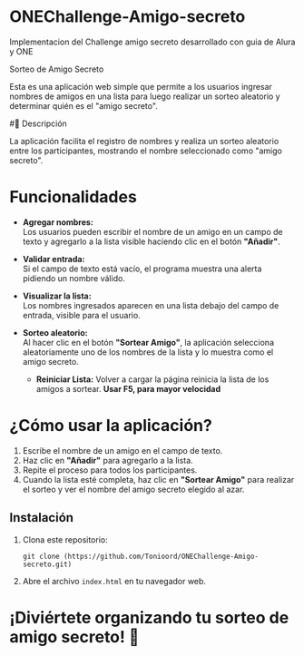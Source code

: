 # ONEChallenge-Amigo-secreto
Implementacion del Challenge amigo secreto desarrollado con guia de Alura y ONE

Sorteo de Amigo Secreto 

Esta es una aplicación web simple que permite a los usuarios ingresar nombres de amigos en una lista para luego realizar un sorteo aleatorio y determinar quién es el "amigo secreto".

#📝 Descripción

La aplicación facilita el registro de nombres y realiza un sorteo aleatorio entre los participantes, mostrando el nombre seleccionado como "amigo secreto".

# Funcionalidades

- **Agregar nombres:**  
  Los usuarios pueden escribir el nombre de un amigo en un campo de texto y agregarlo a la lista visible haciendo clic en el botón **"Añadir"**.

- **Validar entrada:**  
  Si el campo de texto está vacío, el programa muestra una alerta pidiendo un nombre válido.

- **Visualizar la lista:**  
  Los nombres ingresados aparecen en una lista debajo del campo de entrada, visible para el usuario.

- **Sorteo aleatorio:**  
  Al hacer clic en el botón **"Sortear Amigo"**, la aplicación selecciona aleatoriamente uno de los nombres de la lista y lo muestra como el amigo secreto.

  - **Reiniciar Lista:**
  Volver a cargar la página reinicia la lista de los amigos a sortear. **Usar F5, para mayor velocidad**  

# ¿Cómo usar la aplicación?

1. Escribe el nombre de un amigo en el campo de texto.
2. Haz clic en **"Añadir"** para agregarlo a la lista.
3. Repite el proceso para todos los participantes.
4. Cuando la lista esté completa, haz clic en **"Sortear Amigo"** para realizar el sorteo y ver el nombre del amigo secreto elegido al azar.

## Instalación

1. Clona este repositorio:
    ```
    git clone (https://github.com/Tonioord/ONEChallenge-Amigo-secreto.git)
    ```
2. Abre el archivo `index.html` en tu navegador web.

# ¡Diviértete organizando tu sorteo de amigo secreto! 🎉

